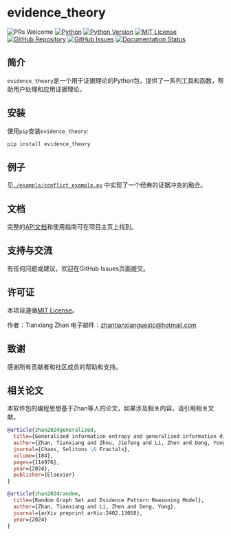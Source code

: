 # evidence_theory

![PRs Welcome](https://img.shields.io/badge/PRs-Welcome-green)
[![Python](https://img.shields.io/badge/PyPI-3670A0?logo=PyPI&logoColor=ffdd54)](https://pypi.org/project/evidence-thoery/)
[![Python Version](https://img.shields.io/badge/python-%3E%3D3.7-blue.svg)](https://www.python.org/downloads/)
[![MIT License](https://img.shields.io/badge/License-MIT-green.svg)](https://opensource.org/licenses/MIT)
[![GitHub Repository](https://img.shields.io/badge/repository-GitHub-blue.svg)](https://github.com/ztxtech/evidence_theory)
[![GitHub Issues](https://img.shields.io/github/issues/ztxtech/evidence_theory.svg)](https://github.com/ztxtech/evidence_theory/issues)
[![Documentation Status](https://readthedocs.org/projects/evidence-theory/badge/?version=latest)](https://evidence-theory.readthedocs.io/en/latest/?badge=latest)

## 简介

`evidence_theory`是一个用于证据理论的Python包，提供了一系列工具和函数，帮助用户处理和应用证据理论。

## 安装

使用`pip`安装`evidence_theory`:

```bash
pip install evidence_theory
```

## 例子

见[`./example/conflict_example.py`](https://github.com/ztxtech/evidence_theory/blob/main/example/conflict_example.py)
中实现了一个经典的证据冲突的融合。

## 文档

完整的[API文档](https://evidence-theory.readthedocs.io/)和使用指南可在项目主页上找到。

## 支持与交流

有任何问题或建议，欢迎在GitHub Issues页面提交。

## 许可证

本项目遵循[MIT License](https://opensource.org/licenses/MIT)。

作者：Tianxiang Zhan 电子邮件：[zhantianxianguestc@hotmail.com](mailto:zhantianxianguestc@hotmail.com)

## 致谢

感谢所有贡献者和社区成员的帮助和支持。

## 相关论文

本软件包的编程思想基于Zhan等人的论文，如果涉及相关内容，请引用相关文献。

```bibtex
@article{zhan2024generalized,
  title={Generalized information entropy and generalized information dimension},
  author={Zhan, Tianxiang and Zhou, Jiefeng and Li, Zhen and Deng, Yong},
  journal={Chaos, Solitons \& Fractals},
  volume={184},
  pages={114976},
  year={2024},
  publisher={Elsevier}
}
```

```bibtex
@article{zhan2024random,
  title={Random Graph Set and Evidence Pattern Reasoning Model},
  author={Zhan, Tianxiang and Li, Zhen and Deng, Yong},
  journal={arXiv preprint arXiv:2402.13058},
  year={2024}
}
```
